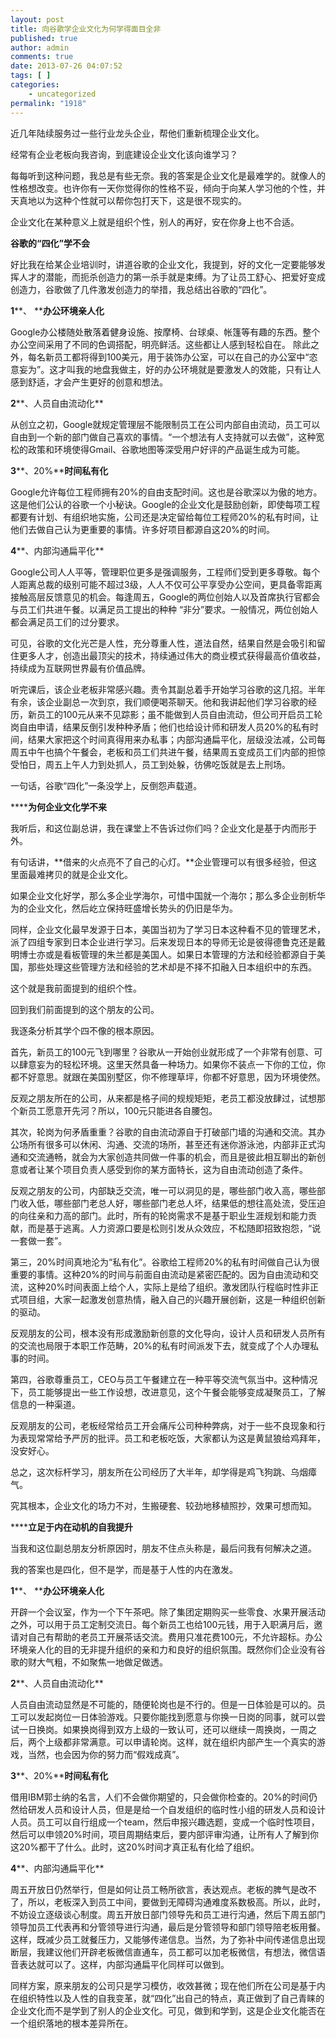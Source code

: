```yaml
---
layout: post
title: 向谷歌学企业文化为何学得面目全非
published: true
author: admin
comments: true
date: 2013-07-26 04:07:52
tags: [ ]
categories:
    - uncategorized
permalink: "1918"
---
```

近几年陆续服务过一些行业龙头企业，帮他们重新梳理企业文化。

经常有企业老板向我咨询，到底建设企业文化该向谁学习？

每每听到这种问题，我总是有些无奈。我的答案是企业文化是最难学的。就像人的性格想改变。也许你有一天你觉得你的性格不妥，倾向于向某人学习他的个性，并天真地以为这种个性就可以帮你包打天下，这是很不现实的。

企业文化在某种意义上就是组织个性，别人的再好，安在你身上也不合适。

**谷歌的“四化”学不会**

好比我在给某企业培训时，讲道谷歌的企业文化，我提到，好的文化一定要能够发挥人才的潜能，而扼杀创造力的第一杀手就是束缚。为了让员工舒心、把爱好变成创造力，谷歌做了几件激发创造力的举措，我总结出谷歌的“四化”。

**1****、 ****办公环境亲人化**

Google办公楼随处散落着健身设施、按摩椅、台球桌、帐篷等有趣的东西。整个办公空间采用了不同的色调搭配，明亮鲜活。这些都让人感到轻松自在。 除此之外，每名新员工都将得到100美元，用于装饰办公室，可以在自己的办公室中“恣意妄为”。这才叫我的地盘我做主，好的办公环境就是要激发人的效能，只有让人感到舒适，才会产生更好的创意和想法。

**2****、人员自由流动化**

从创立之初，Google就规定管理层不能限制员工在公司内部自由流动，员工可以自由到一个新的部门做自己喜欢的事情。“一个想法有人支持就可以去做”，这种宽松的政策和环境使得Gmail、谷歌地图等深受用户好评的产品诞生成为可能。

**3****、20%****时间私有化**

Google允许每位工程师拥有20%的自由支配时间。这也是谷歌深以为傲的地方。这是他们公认的谷歌一个小秘诀。Google的企业文化是鼓励创新，即使每项工程都要有计划、有组织地实施，公司还是决定留给每位工程师20%的私有时间，让他们去做自己认为更重要的事情。许多好项目都源自这20%的时间。

**4****、内部沟通扁平化**

Google公司人人平等，管理职位更多是强调服务，工程师们受到更多尊敬。每个人距离总裁的级别可能不超过3级，人人不仅可公平享受办公空间，更具备零距离接触高层反馈意见的机会。每逢周五，Google的两位创始人以及首席执行官都会与员工们共进午餐。以满足员工提出的种种 “非分”要求。一般情况，两位创始人都会满足员工们的过分要求。

可见，谷歌的文化光芒是人性，充分尊重人性，道法自然，结果自然是会吸引和留住更多人才，创造出最顶尖的技术，持续通过伟大的商业模式获得最高价值收益，持续成为互联网世界最有价值品牌。

听完课后，该企业老板非常感兴趣。责令其副总着手开始学习谷歌的这几招。半年有余，该企业副总一次到京，我们顺便喝茶聊天。他和我讲起他们学习谷歌的经历，新员工的100元从来不见踪影；虽不能做到人员自由流动，但公司开启员工轮岗自由申请，结果反倒引发种种矛盾；他们也给设计师和研发人员20%的私有时间，结果大家把这个时间真得用来办私事；内部沟通扁平化，层级没法减，公司每周五中午也搞个午餐会，老板和员工们共进午餐，结果周五变成员工们内部的担惊受怕日，周五上午人力到处抓人，员工到处躲，彷佛吃饭就是去上刑场。

一句话，谷歌“四化”一条没学上，反倒怨声载道。

******为何企业文化学不来**

我听后，和这位副总讲，我在课堂上不告诉过你们吗？企业文化是基于内而形于外。

有句话讲，**借来的火点亮不了自己的心灯。**企业管理可以有很多经验，但这里面最难拷贝的就是企业文化。

如果企业文化好学，那么多企业学海尔，可惜中国就一个海尔；那么多企业剖析华为的企业文化，然后屹立保持旺盛增长势头的仍旧是华为。

同样，企业文化最早发源于日本，美国当初为了学习日本这种看不见的管理艺术，派了四组专家到日本企业进行学习。后来发现日本的导师无论是彼得德鲁克还是戴明博士亦或是看板管理的朱兰都是美国人。如果日本管理的方法和经验都源自于美国，那些处理这些管理方法和经验的艺术却是不择不扣融入日本组织中的东西。

这个就是我前面提到的组织个性。

回到我们前面提到的这个朋友的公司。

我逐条分析其学个四不像的根本原因。

首先，新员工的100元飞到哪里？谷歌从一开始创业就形成了一个非常有创意、可以肆意妄为的轻松环境。这里天然具备一种场力。如果你不装点一下你的工位，你都不好意思。就跟在美国别墅区，你不修理草坪，你都不好意思，因为环境使然。

反观之朋友所在的公司，从来都是格子间的规规矩矩，老员工都没放肆过，试想那个新员工愿意开先河？所以，100元只能进各自腰包。

其次，轮岗为何矛盾重重？谷歌的自由流动源自于打破部门墙的沟通和交流。其办公场所有很多可以休闲、沟通、交流的场所，甚至还有迷你游泳池，内部非正式沟通和交流通畅，就会为大家创造共同做一件事的机会，而且是彼此相互聊出的新创意或者让某个项目负责人感受到你的某方面特长，这为自由流动创造了条件。

反观之朋友的公司，内部缺乏交流，唯一可以洞见的是，哪些部门收入高，哪些部门收入低，哪些部门老总人好，哪些部门老总人坏，结果低的想往高处流，受压迫的向往亲和力高的部门。此时，所有的轮岗需求不是基于职业生涯规划和能力贡献，而是基于逃离。人力资源口要是松则引发从众效应，不松随即招致抱怨，“说一套做一套”。

第三，20%时间真地沦为“私有化”。谷歌给工程师20%的私有时间做自己认为很重要的事情。这种20%的时间与前面自由流动是紧密匹配的。因为自由流动和交流，这种20%时间表面上给个人，实际上是给了组织。激发团队行程临时性非正式项目组，大家一起激发创意热情，融入自己的兴趣开展创新，这是一种组织创新的驱动。

反观朋友的公司，根本没有形成激励新创意的文化导向，设计人员和研发人员所有的交流也局限于本职工作范畴，20%的私有时间派发下去，就变成了个人办理私事的时间。

第四，谷歌尊重员工，CEO与员工午餐建立在一种平等交流气氛当中。这种情况下，员工能够提出一些工作设想，改进意见，这个午餐会能够变成凝聚员工，了解信息的一种渠道。

反观朋友的公司，老板经常给员工开会痛斥公司种种弊病，对于一些不良现象和行为表现常常给予严厉的批评。员工和老板吃饭，大家都认为这是黄鼠狼给鸡拜年，没安好心。

总之，这次标杆学习，朋友所在公司经历了大半年，却学得是鸡飞狗跳、乌烟瘴气。

究其根本，企业文化的场力不对，生搬硬套、较劲地移植照抄，效果可想而知。

******立足于内在动机的自我提升**

当我和这位副总朋友分析原因时，朋友不住点头称是，最后问我有何解决之道。

我的答案也是四化，但不是学，而是基于人性的内在激发。

**1****、 ****办公环境亲人化**

开辟一个会议室，作为一个下午茶吧。除了集团定期购买一些零食、水果开展活动之外，可以用于员工定制交流日。每个新员工也给100元钱，用于入职满月后，邀请对自己有帮助的老员工开展茶话交流。费用只准花费100元，不允许超标。办公环境亲人化的目的无非提升组织的亲和力和良好的组织氛围。既然你们企业没有谷歌的财大气粗，不如聚焦一地做足做透。

**2****、人员自由流动化**

人员自由流动显然是不可能的，随便轮岗也是不行的。但是一日体验是可以的。员工可以发起岗位一日体验游戏。只要你能找到愿意与你换一日岗的同事，就可以尝试一日换岗。如果换岗得到双方上级的一致认可，还可以继续一周换岗，一周之后，两个上级都非常满意。可以申请轮岗。这样，就在组织内部产生一个真实的游戏，当然，也会因为你的努力而“假戏成真”。

**3****、20%****时间私有化**

借用IBM郭士纳的名言，人们不会做你期望的，只会做你检查的。20%的时间仍然给研发人员和设计人员，但是是给一个自发组织的临时性小组的研发人员和设计人员。员工可以自行组成一个team，然后申报兴趣选题，变成一个临时性项目，然后可以申领20%时间，项目周期结束后，要内部评审沟通，让所有人了解到你这20%都干了什么。此时，这20%时间才真正私有化给了组织。

**4****、内部沟通扁平化**

周五开放日仍然举行，但是如何让员工畅所欲言，表达观点。老板的脾气是改不了，所以，老板深入到员工中间，要做到无障碍沟通难度系数极高。所以，此时，不妨设立逐级谈心制度。周五开放日部门领导先和员工进行沟通，然后下周五部门领导加员工代表再和分管领导进行沟通，最后是分管领导和部门领导陪老板用餐。这样，既减少员工就餐压力，又能够传递信息。当然，为了弥补中间传递信息出现断层，我建议他们开辟老板微信直通车，员工都可以加老板微信，有想法，微信语音表达就可以了。这样，内部沟通扁平化同样可以做到。

同样方案，原来朋友的公司只是学习模仿，收效甚微；现在他们所在公司是基于内在组织特性以及人性的自我变革，就“四化”出自己的特点，真正做到了自己青睐的企业文化而不是学到了别人的企业文化。可见，做到和学到，这是企业文化能否在一个组织落地的根本差异所在。